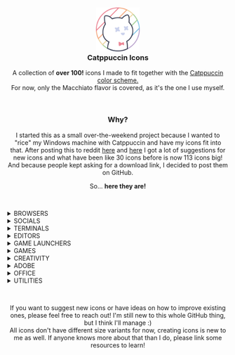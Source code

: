 <h3 align="center">
	<img src="https://raw.githubusercontent.com/Daveedmee/catppuccin-icons/main/assets/logo/logo.png" width="100" alt="Logo"/><br/>
	Catppuccin Icons
    </h3>

<p align="center">
    A collection of <strong>over 100!</strong> icons I made to fit together with the <a href="https://github.com/catppuccin/catppuccin">Catppuccin color scheme.</a><br>
    For now, only the Macchiato flavor is covered, as it's the one I use myself.
</p>


&nbsp;

<h3 align="center">Why?</h3>
<p align="center">
I started this as a small over-the-weekend project because I wanted to "rice" my Windows machine with Catppuccin and have my icons fit into that. 
After posting this to reddit <a href="https://www.reddit.com/r/windowsporn/comments/197ct82/working_on_recreating_icons_in_catppuccin_style/">here</a> and <a href="https://www.reddit.com/r/windowsporn/comments/197vbxl/as_per_request_updated_icon_pack_progression/">here</a> I got a lot of suggestions for new icons and what have been like 30 icons before is now 113 icons big! And because people kept asking for a download link, I decided to post them on GitHub.
</p>

<p align="center">
So... <strong>here they are!</strong>
</p>

&nbsp;

<!----------------------------- BROWSERS ----------------------------->
<details><summary>BROWSERS</summary>

Brave|Chromium|Chrome|Chrome Canary|Edge|Edge Beta|Edge Canary|Edge Dev|Firefox|Firefox Nightly|Firefox Dev|Opera|OperaGX|Vivaldi
---|---|---|---|---|---|---|---|---|---|---|---|---|---
<img src="https://raw.githubusercontent.com/Daveedmee/catppuccin-icons/main/assets/icons/preview/browsers/brave.png" width="64px">|<img src="https://raw.githubusercontent.com/Daveedmee/catppuccin-icons/main/assets/icons/preview/browsers/chromium.png" width="64px">|<img src="https://raw.githubusercontent.com/Daveedmee/catppuccin-icons/main/assets/icons/preview/browsers/chrome.png" width="64px">|<img src="https://raw.githubusercontent.com/Daveedmee/catppuccin-icons/main/assets/icons/preview/browsers/chrome-canary.png" width="64px">|<img src="https://raw.githubusercontent.com/Daveedmee/catppuccin-icons/main/assets/icons/preview/browsers/edge.png" width="64px">|<img src="https://raw.githubusercontent.com/Daveedmee/catppuccin-icons/main/assets/icons/preview/browsers/edge-beta.png" width="64px">|<img src="https://raw.githubusercontent.com/Daveedmee/catppuccin-icons/main/assets/icons/preview/browsers/edge-canary.png" width="64px">|<img src="https://raw.githubusercontent.com/Daveedmee/catppuccin-icons/main/assets/icons/preview/browsers/edge-dev.png" width="64px">|<img src="https://raw.githubusercontent.com/Daveedmee/catppuccin-icons/main/assets/icons/preview/browsers/firefox.png" width="64px">|<img src="https://raw.githubusercontent.com/Daveedmee/catppuccin-icons/main/assets/icons/preview/browsers/firefox-nightly.png" width="64px">|<img src="https://raw.githubusercontent.com/Daveedmee/catppuccin-icons/main/assets/icons/preview/browsers/firefox-dev.png" width="64px">|<img src="https://raw.githubusercontent.com/Daveedmee/catppuccin-icons/main/assets/icons/preview/browsers/opera.png" width="64px">|<img src="https://raw.githubusercontent.com/Daveedmee/catppuccin-icons/main/assets/icons/preview/browsers/operagx.png" width="64px">|<img src="https://raw.githubusercontent.com/Daveedmee/catppuccin-icons/main/assets/icons/preview/browsers/vivaldi.png" width="64px">

</details>

<!----------------------------- SOCIALS ----------------------------->
<details><summary>SOCIALS</summary>
	
Discord|WhatsApp|Telegram|Slack|Teams|Facebook|Liftoff|YCombinator
---|---|---|---|---|---|---|---
<img src="https://raw.githubusercontent.com/Daveedmee/catppuccin-icons/main/assets/icons/preview/social/discord.png" width="64px">|<img src="https://raw.githubusercontent.com/Daveedmee/catppuccin-icons/main/assets/icons/preview/social/whatsapp.png" width="64px">|<img src="https://raw.githubusercontent.com/Daveedmee/catppuccin-icons/main/assets/icons/preview/social/telegram.png" width="64px">|<img src="https://raw.githubusercontent.com/Daveedmee/catppuccin-icons/main/assets/icons/preview/social/slack.png" width="64px">|<img src="https://raw.githubusercontent.com/Daveedmee/catppuccin-icons/main/assets/icons/preview/social/teams.png" width="64px">|<img src="https://raw.githubusercontent.com/Daveedmee/catppuccin-icons/main/assets/icons/preview/social/facebook.png" width="64px">|<img src="https://raw.githubusercontent.com/Daveedmee/catppuccin-icons/main/assets/icons/preview/social/liftoff.png" width="64px">|<img src="https://raw.githubusercontent.com/Daveedmee/catppuccin-icons/main/assets/icons/preview/social/ycombinator.png" width="64px">

</details>

<!----------------------------- TERMINALS ----------------------------->
<details><summary>TERMINALS</summary>
	
CMD|PowerShell|Windows Terminal|GitCMD
---|---|---|---
<img src="https://raw.githubusercontent.com/Daveedmee/catppuccin-icons/main/assets/icons/preview/terminals/cmd.png" width="64px">|<img src="https://raw.githubusercontent.com/Daveedmee/catppuccin-icons/main/assets/icons/preview/terminals/powershell.png" width="64px">|<img src="https://raw.githubusercontent.com/Daveedmee/catppuccin-icons/main/assets/icons/preview/terminals/terminal.png" width="64px">|<img src="https://raw.githubusercontent.com/Daveedmee/catppuccin-icons/main/assets/icons/preview/terminals/git_cmd.png" width="64px">

</details>

<!----------------------------- EDITORS ----------------------------->
<details><summary>EDITORS</summary>

 Notepad|Notepad++|Vim|Neovim|Helix|Python|IDLE|Visual Studio|VS Code|VSCodium|Pycharm|Rustrover|Wezterm|QOwnnotes
 ---|---|---|---|---|---|---|---|---|---|---|---|---|---
 <img src="https://raw.githubusercontent.com/Daveedmee/catppuccin-icons/main/assets/icons/preview/editors/notepad.png" width="64px">| <img src="https://raw.githubusercontent.com/Daveedmee/catppuccin-icons/main/assets/icons/preview/editors/notepad-plus-plus.png" width="64px">| <img src="https://raw.githubusercontent.com/Daveedmee/catppuccin-icons/main/assets/icons/preview/editors/vim.png" width="64px">| <img src="https://raw.githubusercontent.com/Daveedmee/catppuccin-icons/main/assets/icons/preview/editors/neovim.png" width="64px">| <img src="https://raw.githubusercontent.com/Daveedmee/catppuccin-icons/main/assets/icons/preview/editors/helix.png" width="64px">| <img src="https://raw.githubusercontent.com/Daveedmee/catppuccin-icons/main/assets/icons/preview/editors/python.png" width="64px">| <img src="https://raw.githubusercontent.com/Daveedmee/catppuccin-icons/main/assets/icons/preview/editors/python_idle.png" width="64px">| <img src="https://raw.githubusercontent.com/Daveedmee/catppuccin-icons/main/assets/icons/preview/editors/visual-studio.png" width="64px">| <img src="https://raw.githubusercontent.com/Daveedmee/catppuccin-icons/main/assets/icons/preview/editors/vscode.png" width="64px">| <img src="https://raw.githubusercontent.com/Daveedmee/catppuccin-icons/main/assets/icons/preview/editors/vscodium.png" width="64px">| <img src="https://raw.githubusercontent.com/Daveedmee/catppuccin-icons/main/assets/icons/preview/editors/pycharm.png" width="64px">| <img src="https://raw.githubusercontent.com/Daveedmee/catppuccin-icons/main/assets/icons/preview/editors/rustrover.png" width="64px">| <img src="https://raw.githubusercontent.com/Daveedmee/catppuccin-icons/main/assets/icons/preview/editors/wezterm.png" width="64px">| <img src="https://raw.githubusercontent.com/Daveedmee/catppuccin-icons/main/assets/icons/preview/editors/qownnotes.png" width="64px">
 
</details>

<!----------------------------- GAME LAUNCHERS ----------------------------->
<details><summary>GAME LAUNCHERS</summary>

EA Play|Epic Games|Heroic|GOG GALAXY|Steam
---|---|---|---|---
<img src="https://raw.githubusercontent.com/Daveedmee/catppuccin-icons/main/assets/icons/preview/game-launchers/ea-play.png" width="64px">|<img src="https://raw.githubusercontent.com/Daveedmee/catppuccin-icons/main/assets/icons/preview/game-launchers/epic.png" width="64px">|<img src="https://raw.githubusercontent.com/Daveedmee/catppuccin-icons/main/assets/icons/preview/game-launchers/heroic.png" width="64px">|<img src="https://raw.githubusercontent.com/Daveedmee/catppuccin-icons/main/assets/icons/preview/game-launchers/gog-galaxy.png" width="64px">|<img src="https://raw.githubusercontent.com/Daveedmee/catppuccin-icons/main/assets/icons/preview/game-launchers/steam.png" width="64px">

</details>

<!----------------------------- GAMES ----------------------------->
<details><summary>GAMES</summary>

Beholder|Dwarf Fortress|Enter The Gungeon|Fallout|Fortnite|FreeSO|The Binding Of Isaac|Minecraft|Mod Organizer 2|Overwatch 2|PCSX2|Project Zomboid|RetroArch|RimPy|RimWorld|Rocket League|Team Fortress 2|Terraria|Valorant|EdoPro
 ---|---|---|---|---|---|---|---|---|---|---|---|---|---|---|---|---|---|---|---
 <img src="https://raw.githubusercontent.com/Daveedmee/catppuccin-icons/main/assets/icons/preview/games/beholder.png" width="64px">|<img src="https://raw.githubusercontent.com/Daveedmee/catppuccin-icons/main/assets/icons/preview/games/dwarf-fortress.png" width="64px">|<img src="https://raw.githubusercontent.com/Daveedmee/catppuccin-icons/main/assets/icons/preview/games/enter-the-gungeon.png" width="64px">|<img src="https://raw.githubusercontent.com/Daveedmee/catppuccin-icons/main/assets/icons/preview/games/fallout.png" width="64px">|<img src="https://raw.githubusercontent.com/Daveedmee/catppuccin-icons/main/assets/icons/preview/games/fortnite.png" width="64px">|<img src="https://raw.githubusercontent.com/Daveedmee/catppuccin-icons/main/assets/icons/preview/games/freeso.png" width="64px">|<img src="https://raw.githubusercontent.com/Daveedmee/catppuccin-icons/main/assets/icons/preview/games/isaac.png" width="64px">|<img src="https://raw.githubusercontent.com/Daveedmee/catppuccin-icons/main/assets/icons/preview/games/minecraft.png" width="64px">|<img src="https://raw.githubusercontent.com/Daveedmee/catppuccin-icons/main/assets/icons/preview/games/mod-organizer-2.png" width="64px">|<img src="https://raw.githubusercontent.com/Daveedmee/catppuccin-icons/main/assets/icons/preview/games/overwatch-2.png" width="64px">|<img src="https://raw.githubusercontent.com/Daveedmee/catppuccin-icons/main/assets/icons/preview/games/pcsx2.png" width="64px">|<img src="https://raw.githubusercontent.com/Daveedmee/catppuccin-icons/main/assets/icons/preview/games/project-zomboid.png" width="64px">|<img src="https://raw.githubusercontent.com/Daveedmee/catppuccin-icons/main/assets/icons/preview/games/retroarch.png" width="64px">|<img src="https://raw.githubusercontent.com/Daveedmee/catppuccin-icons/main/assets/icons/preview/games/rimpy.png" width="64px">|<img src="https://raw.githubusercontent.com/Daveedmee/catppuccin-icons/main/assets/icons/preview/games/rimworld.png" width="64px">|<img src="https://raw.githubusercontent.com/Daveedmee/catppuccin-icons/main/assets/icons/preview/games/rocket-league.png" width="64px">|<img src="https://raw.githubusercontent.com/Daveedmee/catppuccin-icons/main/assets/icons/preview/games/team-fortress-2.png" width="64px">|<img src="https://raw.githubusercontent.com/Daveedmee/catppuccin-icons/main/assets/icons/preview/games/terraria.png" width="64px">|<img src="https://raw.githubusercontent.com/Daveedmee/catppuccin-icons/main/assets/icons/preview/games/valorant.png" width="64px">|<img src="https://raw.githubusercontent.com/Daveedmee/catppuccin-icons/main/assets/icons/preview/games/edopro.png" width="64px">
 
</details>

<!----------------------------- CREATIVITY ----------------------------->
<details><summary>CREATIVITY</summary>

Audacity|Blender|DaVinci Resolve|Elgato Wave Link|FL Studio|GIMP|Inkscape|OBS Studio|Paint.net|Vegas Pro
 ---|---|---|---|---|---|---|---|---|---
  <img src="https://raw.githubusercontent.com/Daveedmee/catppuccin-icons/main/assets/icons/preview/creativity/audacity.png" width="64px">|<img src="https://raw.githubusercontent.com/Daveedmee/catppuccin-icons/main/assets/icons/preview/creativity/blender.png" width="64px">|<img src="https://raw.githubusercontent.com/Daveedmee/catppuccin-icons/main/assets/icons/preview/creativity/davinci-resolve.png" width="64px">|<img src="https://raw.githubusercontent.com/Daveedmee/catppuccin-icons/main/assets/icons/preview/creativity/elgato-wave-link.png" width="64px">|<img src="https://raw.githubusercontent.com/Daveedmee/catppuccin-icons/main/assets/icons/preview/creativity/fl-studio.png" width="64px">|<img src="https://raw.githubusercontent.com/Daveedmee/catppuccin-icons/main/assets/icons/preview/creativity/gimp.png" width="64px">|<img src="https://raw.githubusercontent.com/Daveedmee/catppuccin-icons/main/assets/icons/preview/creativity/inkscape.png" width="64px">|<img src="https://raw.githubusercontent.com/Daveedmee/catppuccin-icons/main/assets/icons/preview/creativity/obs-studio.png" width="64px">|<img src="https://raw.githubusercontent.com/Daveedmee/catppuccin-icons/main/assets/icons/preview/creativity/paint.net.png" width="64px">|<img src="https://raw.githubusercontent.com/Daveedmee/catppuccin-icons/main/assets/icons/preview/creativity/vegas-pro.png" width="64px">
   
</details>

<!----------------------------- ADOBE ----------------------------->
<details><summary>ADOBE</summary>

Creative Cloud|Illustrator|InDesign|Photoshop|Premiere Pro|After Effects|Media Encoder|Figma
 ---|---|---|---|---|---|---|---
<img src="https://raw.githubusercontent.com/Daveedmee/catppuccin-icons/main/assets/icons/preview/adobe/adobe-cc.png" width="64px">|<img src="https://raw.githubusercontent.com/Daveedmee/catppuccin-icons/main/assets/icons/preview/adobe/illustrator.png" width="64px">|<img src="https://raw.githubusercontent.com/Daveedmee/catppuccin-icons/main/assets/icons/preview/adobe/indesign.png" width="64px">|<img src="https://raw.githubusercontent.com/Daveedmee/catppuccin-icons/main/assets/icons/preview/adobe/photoshop.png" width="64px">|<img src="https://raw.githubusercontent.com/Daveedmee/catppuccin-icons/main/assets/icons/preview/adobe/premiere-pro.png" width="64px">|<img src="https://raw.githubusercontent.com/Daveedmee/catppuccin-icons/main/assets/icons/preview/adobe/after-effects.png" width="64px">|<img src="https://raw.githubusercontent.com/Daveedmee/catppuccin-icons/main/assets/icons/preview/adobe/media-encoder.png" width="64px">|<img src="https://raw.githubusercontent.com/Daveedmee/catppuccin-icons/main/assets/icons/preview/adobe/figma.png" width="64px"> 
 
</details>

<!----------------------------- OFFICE ----------------------------->
<details><summary>OFFICE</summary>
	
Office|Access|Excel|OneNote|Outlook|PowerPoint|Word
---|---|---|---|---|---|---
<img src="https://raw.githubusercontent.com/Daveedmee/catppuccin-icons/main/assets/icons/preview/office/ms-office.png" width="64px">|<img src="https://raw.githubusercontent.com/Daveedmee/catppuccin-icons/main/assets/icons/preview/office/access.png" width="64px">|<img src="https://raw.githubusercontent.com/Daveedmee/catppuccin-icons/main/assets/icons/preview/office/excel.png" width="64px">|<img src="https://raw.githubusercontent.com/Daveedmee/catppuccin-icons/main/assets/icons/preview/office/onenote.png" width="64px">|<img src="https://raw.githubusercontent.com/Daveedmee/catppuccin-icons/main/assets/icons/preview/office/outlook.png" width="64px">|<img src="https://raw.githubusercontent.com/Daveedmee/catppuccin-icons/main/assets/icons/preview/office/powerpoint.png" width="64px">|<img src="https://raw.githubusercontent.com/Daveedmee/catppuccin-icons/main/assets/icons/preview/office/word.png" width="64px">| 
	
</details>

<!----------------------------- UTILITIES ----------------------------->
<details><summary>UTILITIES</summary>

1Password|7-Zip|AIMP|Bitdefender|Docker|Explorer|Files|GitHub Desktop|Irfanview|KeepassXC|Malwarebytes|MEGA|Nilesoft Shell|Obsidian.md|Open Shell|PowerToys|qBittorrent|Spotify|Sumatra PDF|Task Manager|VLC|Wallpaper Engine|Wiztree
---|---|---|---|---|---|---|---|---|---|---|---|---|---|---|---|---|---|---|---|---|---|---
<img src="https://raw.githubusercontent.com/Daveedmee/catppuccin-icons/main/assets/icons/preview/utilities/1password.png" width="64px">|<img src="https://raw.githubusercontent.com/Daveedmee/catppuccin-icons/main/assets/icons/preview/utilities/7zip.png" width="64px">|<img src="https://raw.githubusercontent.com/Daveedmee/catppuccin-icons/main/assets/icons/preview/utilities/aimp.png" width="64px">|<img src="https://raw.githubusercontent.com/Daveedmee/catppuccin-icons/main/assets/icons/preview/utilities/bitdefender.png" width="64px">|<img src="https://raw.githubusercontent.com/Daveedmee/catppuccin-icons/main/assets/icons/preview/utilities/docker.png" width="64px">|<img src="https://raw.githubusercontent.com/Daveedmee/catppuccin-icons/main/assets/icons/preview/utilities/explorer.png" width="64px">|<img src="https://raw.githubusercontent.com/Daveedmee/catppuccin-icons/main/assets/icons/preview/utilities/files.png" width="64px">|<img src="https://raw.githubusercontent.com/Daveedmee/catppuccin-icons/main/assets/icons/preview/utilities/github.png" width="64px">|<img src="https://raw.githubusercontent.com/Daveedmee/catppuccin-icons/main/assets/icons/preview/utilities/irfanview.png" width="64px">|<img src="https://raw.githubusercontent.com/Daveedmee/catppuccin-icons/main/assets/icons/preview/utilities/keepassxc.png" width="64px">|<img src="https://raw.githubusercontent.com/Daveedmee/catppuccin-icons/main/assets/icons/preview/utilities/malwarebytes.png" width="64px">|<img src="https://raw.githubusercontent.com/Daveedmee/catppuccin-icons/main/assets/icons/preview/utilities/mega.png" width="64px">|<img src="https://raw.githubusercontent.com/Daveedmee/catppuccin-icons/main/assets/icons/preview/utilities/nilesoft_shell.png" width="64px">|<img src="https://raw.githubusercontent.com/Daveedmee/catppuccin-icons/main/assets/icons/preview/utilities/obsidian-md.png" width="64px">|<img src="https://raw.githubusercontent.com/Daveedmee/catppuccin-icons/main/assets/icons/preview/utilities/openshell.png" width="64px">|<img src="https://raw.githubusercontent.com/Daveedmee/catppuccin-icons/main/assets/icons/preview/utilities/powertoys.png" width="64px">|<img src="https://raw.githubusercontent.com/Daveedmee/catppuccin-icons/main/assets/icons/preview/utilities/qbittorrent.png" width="64px">|<img src="https://raw.githubusercontent.com/Daveedmee/catppuccin-icons/main/assets/icons/preview/utilities/spotify.png" width="64px">|<img src="https://raw.githubusercontent.com/Daveedmee/catppuccin-icons/main/assets/icons/preview/utilities/sumatra-pdf.png" width="64px">|<img src="https://raw.githubusercontent.com/Daveedmee/catppuccin-icons/main/assets/icons/preview/utilities/task-manager.png" width="64px">|<img src="https://raw.githubusercontent.com/Daveedmee/catppuccin-icons/main/assets/icons/preview/utilities/vlc.png" width="64px">|<img src="https://raw.githubusercontent.com/Daveedmee/catppuccin-icons/main/assets/icons/preview/utilities/wallpaper-engine.png" width="64px">|<img src="https://raw.githubusercontent.com/Daveedmee/catppuccin-icons/main/assets/icons/preview/utilities/wiztree.png" width="64px">	

</details>


&nbsp;

<p align="center">
If you want to suggest new icons or have ideas on how to improve existing ones, please feel free to reach out! I'm still new to this whole GitHub thing, but I think I'll manage :)<br>
All icons don't have different size variants for now, creating icons is new to me as well. If anyone knows more about that than I do, please link some resources to learn!
</p>
